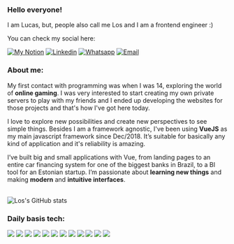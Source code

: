 ### Hello everyone!
I am Lucas, but, people also call me Los and I am a frontend engineer :)

You can check my social here:

[![My Notion](https://img.shields.io/badge/Website-242625?style=for-the-badge&logo=notion&logoColor=white)](https://los.dev)
[![Linkedin](https://img.shields.io/badge/LinkedIn-0077B5?style=for-the-badge&logo=linkedin&logoColor=white)](https://www.linkedin.com/in/los799/)
[![Whatsapp](https://img.shields.io/badge/WhatsApp-25D366?style=for-the-badge&logo=whatsapp&logoColor=white)](https://wa.me/5515997031993/)
[![Email](https://img.shields.io/badge/Email-D14836?style=for-the-badge&logo=gmail&logoColor=white)](mailto:hi@los.dev)

### About me:
My first contact with programming was when I was 14, exploring the world of **online gaming**. I was very interested to start creating my own private servers to play with my friends and I ended up developing the websites for those projects and that's how I've got here today.

I love to explore new possibilities and create new perspectives to see simple things. Besides I am a framework agnostic, I've been using **VueJS** as my main javascript framework since Dec/2018. It’s suitable for basically any kind of application and it's reliability is amazing.

I’ve built big and small applications with Vue, from landing pages to an entire car financing system for one of the biggest banks in Brazil, to a BI tool for an Estonian startup. I’m passionate about **learning new things** and making **modern** and **intuitive interfaces**.
<br><br>

![Los's GitHub stats](https://github-readme-stats.vercel.app/api?username=Los&show_icons=true&theme=tokyonight)



### Daily basis tech:

<img src="https://img.shields.io/badge/Vue-4FC08D?style=for-the-badge&logo=vue.js&logoColor=white" />
<img src="https://img.shields.io/badge/Nuxt-00DC82?style=for-the-badge&logo=nuxt.js&logoColor=white" />
<img src="https://img.shields.io/badge/Quasar-1976d2?style=for-the-badge&logo=Quasar&logoColor=white" />
<img src="https://img.shields.io/badge/TypeScript-007ACC?style=for-the-badge&logo=typescript&logoColor=white" />
<img src="https://img.shields.io/badge/HTML5-E34F26?style=for-the-badge&logo=html5&logoColor=white" />
<img src="https://img.shields.io/badge/Figma-f24e1e?style=for-the-badge&logo=figma&logoColor=white" />
<img src="https://img.shields.io/badge/JavaScript-F7DF1E?style=for-the-badge&logo=javascript&logoColor=black" />
<img src="https://img.shields.io/badge/UnoCSS-333333?style=for-the-badge&logo=nuxt.js&logoColor=white" />
<img src="https://img.shields.io/badge/Tailwind-06b6d4?style=for-the-badge&logo=tailwindcss&logoColor=white" />
<img src="https://img.shields.io/badge/CSS3-1572B6?style=for-the-badge&logo=css3&logoColor=white" />
<img src="https://img.shields.io/badge/Sass-CC6699?style=for-the-badge&logo=sass&logoColor=white" />
<img src="https://img.shields.io/badge/Linear-5e6ad2?style=for-the-badge&logo=linear&logoColor=white" />
